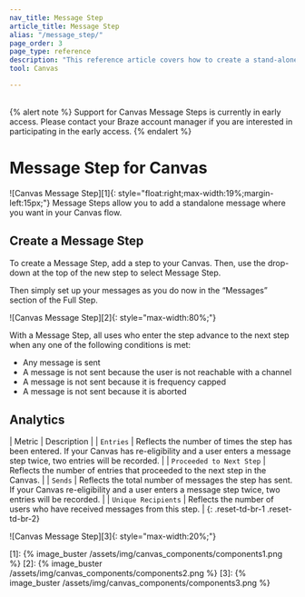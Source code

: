 ```yaml
---
nav_title: Message Step
article_title: Message Step
alias: "/message_step/"
page_order: 3
page_type: reference
description: "This reference article covers how to create a stand-alone message using the Canvas messaging step."
tool: Canvas

---
```

<br>
{% alert note %}
Support for Canvas Message Steps is currently in early access. Please contact your Braze account manager if you are interested in participating in the early access.
{% endalert %}

# Message Step for Canvas
![Canvas Message Step][1]{: style="float:right;max-width:19%;margin-left:15px;"}
Message Steps allow you to add a standalone message where you want in your Canvas flow.

## Create a Message Step

To create a Message Step, add a step to your Canvas. Then, use the drop-down at the top of the new step to select Message Step.

Then simply set up your messages as you do now in the “Messages” section of the Full Step.

![Canvas Message Step][2]{: style="max-width:80%;"}

With a Message Step, all uses who enter the step advance to the next step when any one of the following conditions is met:
- Any message is sent
- A message is not sent because the user is not reachable with a channel
- A message is not sent because it is frequency capped
- A message is not sent because it is aborted

## Analytics

| Metric | Description |
| `Entries` | Reflects the number of times the step has been entered. If your Canvas has re-eligibility and a user enters a message step twice, two entries will be recorded. |
| `Proceeded to Next Step` | Reflects the number of entries that proceeded to the next step in the Canvas. |
| `Sends` | Reflects the total number of messages the step has sent. If your Canvas re-eligibility and a user enters a message step twice, two entries will be recorded. |
| `Unique Recipients` | Reflects the number of users who have received messages from this step. |
{: .reset-td-br-1 .reset-td-br-2}

![Canvas Message Step][3]{: style="max-width:20%;"}


[1]: {% image_buster /assets/img/canvas_components/components1.png %}
[2]: {% image_buster /assets/img/canvas_components/components2.png %}
[3]: {% image_buster /assets/img/canvas_components/components3.png %}
